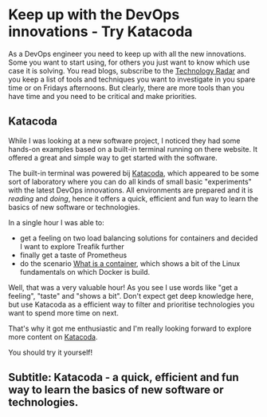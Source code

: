 # Keep up with the DevOps innovations - Try Katacoda

As a DevOps engineer you need to keep up with all the new innovations. Some you want to start using, for others you just want to know which use case it is solving. You read blogs, subscribe to the [Technology Radar](https://www.thoughtworks.com/radar) and you keep a list of tools and techniques you want to investigate in you spare time or on Fridays afternoons. But clearly, there are more tools than you have time and you need to be critical and make priorities.

## Katacoda

While I was looking at a new software project, I noticed they had some hands-on examples based on a built-in terminal running on there website. It offered a great and simple way to get started with the software.

The built-in terminal was powered bij [Katacoda](https://www.katacoda.com/), which appeared to be some sort of laboratory where you can do all kinds of small basic "experiments" with the latest DevOps innovations. All environments are prepared and it is *reading* and *doing*, hence it offers a quick, efficient and fun way to learn the basics of new software or technologies.

In a single hour I was able to:

- get a feeling on two load balancing solutions for containers and decided I want to explore Treafik further
- finally get a taste of Prometheus
- do the scenario [What is a container](https://www.katacoda.com/courses/containers-without-docker/what-is-a-container), which shows a bit of the Linux fundamentals on which Docker is build.

Well, that was a very valuable hour! As you see I use words like "get a feeling", "taste" and "shows a bit". Don't expect get deep knowledge here, but use Katacoda as a efficient way to filter and prioritise technologies you want to spend more time on next.

That's why it got me enthusiastic and I'm really looking forward to explore more content on [Katacoda](https://www.katacoda.com/).

You should try it yourself!

## Subtitle: Katacoda - a quick, efficient and fun way to learn the basics of new software or technologies.